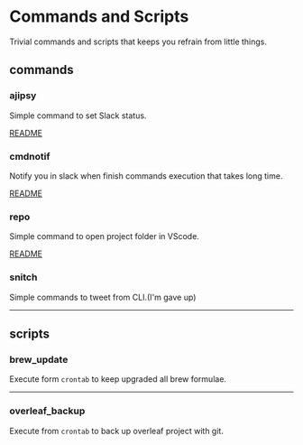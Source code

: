 # Commands and Scripts

Trivial commands and scripts that keeps you refrain from little things.

## commands

### ajipsy

Simple command to set Slack status.

[README](https://github.com/ushmz/commands-and-scripts/tree/main/ajipsy)

### cmdnotif

Notify you in slack when finish commands execution that takes long time.

[README](https://github.com/ushmz/commands-and-scripts/tree/main/cmdnotify)

### repo

Simple command to open project folder in VScode.

[README](https://github.com/ushmz/commands-and-scripts/tree/main/repo)

### snitch

Simple commands to tweet from CLI.(I'm gave up)

---

## scripts

### brew_update

Execute form `crontab` to keep upgraded all brew formulae.

---

### overleaf_backup
Execute from `crontab` to back up overleaf project with git.
